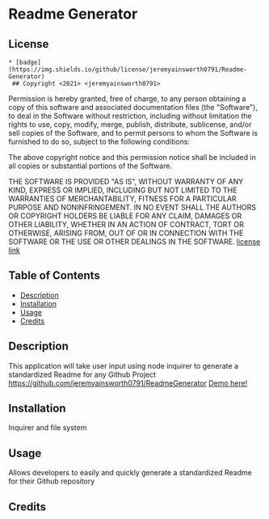 # Readme Generator

  
   
  ## License
    * [badge](https://img.shields.io/github/license/jeremyainsworth0791/Readme-Generator)
     ## Copyright <2021> <jeremyainsworth0791>

  Permission is hereby granted, free of charge, to any person obtaining a copy of this software and associated documentation files (the "Software"), to deal in the Software without restriction, including without limitation the rights to use, copy, modify, merge, publish, distribute, sublicense, and/or sell copies of the Software, and to permit persons to whom the Software is furnished to do so, subject to the following conditions:
  
  The above copyright notice and this permission notice shall be included in all copies or substantial portions of the Software.
  
  THE SOFTWARE IS PROVIDED "AS IS", WITHOUT WARRANTY OF ANY KIND, EXPRESS OR IMPLIED, INCLUDING BUT NOT LIMITED TO THE WARRANTIES OF MERCHANTABILITY, FITNESS FOR A PARTICULAR PURPOSE AND NONINFRINGEMENT. IN NO EVENT SHALL THE AUTHORS OR COPYRIGHT HOLDERS BE LIABLE FOR ANY CLAIM, DAMAGES OR OTHER LIABILITY, WHETHER IN AN ACTION OF CONTRACT, TORT OR OTHERWISE, ARISING FROM, OUT OF OR IN CONNECTION WITH THE SOFTWARE OR THE USE OR OTHER DEALINGS IN THE SOFTWARE.
  [license link](https://opensource.org/licenses/MIT)
     
     
     

  ## Table of Contents
  * [Description](#description)
  * [Installation](#installation)
  * [Usage](#usage)
  * [Credits](#credits)
  
  ## Description
  This application will take user input using node inquirer to generate a standardized Readme for any Github Project
   https://github.com/jeremyainsworth0791/ReadmeGenerator
  [Demo here!](https://something.heroku.com) 

  
  ## Installation
  Inquirer and file system
  ## Usage
  Allows developers to easily and quickly generate a standardized Readme for their Github repository
  ## Credits
